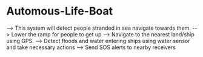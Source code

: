 # Automous-Life-Boat
--> This system will detect people stranded in sea navigate towards them. --> Lower the ramp for people to get up --> Navigate to the nearest land/ship using GPS. --> Detect floods and water entering ships using water sensor and take necessary actions --> Send SOS alerts to nearby receivers
